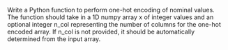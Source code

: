 Write a Python function to perform one-hot encoding of nominal values. The function should take in a 1D numpy array x of integer values and an optional integer n_col representing the number of columns for the one-hot encoded array. If n_col is not provided, it should be automatically determined from the input array.
